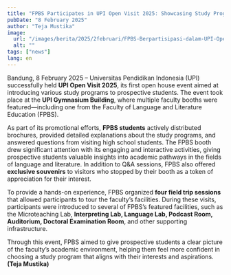 ```yaml
---
title: "FPBS Participates in UPI Open Visit 2025: Showcasing Study Programs and Organizing Campus Field Trips"
pubDate: "8 February 2025"
author: "Teja Mustika"
image:
  url: "/images/berita/2025/2februari/FPBS-Berpartisipasi-dalam-UPI-Open-Visit-2025-Perkenalkan-Program-Studi-dan-Gelar-Field-Trip-Kampus-1.webp"
  alt: ""
tags: ["news"]
lang: en
---
```


Bandung, 8 February 2025 – Universitas Pendidikan Indonesia (UPI) successfully held **UPI Open Visit 2025**, its first open house event aimed at introducing various study programs to prospective students. The event took place at the **UPI Gymnasium Building**, where multiple faculty booths were featured—including one from the Faculty of Language and Literature Education (FPBS).

As part of its promotional efforts, **FPBS students** actively distributed brochures, provided detailed explanations about the study programs, and answered questions from visiting high school students. The FPBS booth drew significant attention with its engaging and interactive activities, giving prospective students valuable insights into academic pathways in the fields of language and literature. In addition to Q&A sessions, FPBS also offered **exclusive souvenirs** to visitors who stopped by their booth as a token of appreciation for their interest.

To provide a hands-on experience, FPBS organized **four field trip sessions** that allowed participants to tour the faculty’s facilities. During these visits, participants were introduced to several of FPBS’s featured facilities, such as the Microteaching Lab, **Interpreting Lab, Language Lab, Podcast Room, Auditorium, Doctoral Examination Room**, and other supporting infrastructure.

Through this event, FPBS aimed to give prospective students a clear picture of the faculty’s academic environment, helping them feel more confident in choosing a study program that aligns with their interests and aspirations. **(Teja Mustika)**
